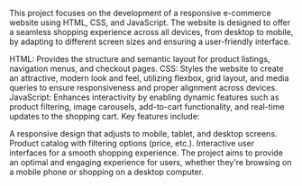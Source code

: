 This project focuses on the development of a responsive e-commerce website using HTML, CSS, and JavaScript. The website is designed to offer a seamless shopping experience across all devices, from desktop to mobile, by adapting to different screen sizes and ensuring a user-friendly interface.

HTML: Provides the structure and semantic layout for product listings, navigation menus, and checkout pages.
CSS: Styles the website to create an attractive, modern look and feel, utilizing flexbox, grid layout, and media queries to ensure responsiveness and proper alignment across devices.
JavaScript: Enhances interactivity by enabling dynamic features such as product filtering, image carousels, add-to-cart functionality, and real-time updates to the shopping cart.
Key features include:

A responsive design that adjusts to mobile, tablet, and desktop screens.
Product catalog with filtering options (price, etc.).
Interactive user interfaces for a smooth shopping experience.
The project aims to provide an optimal and engaging experience for users, whether they're browsing on a mobile phone or shopping on a desktop computer.
